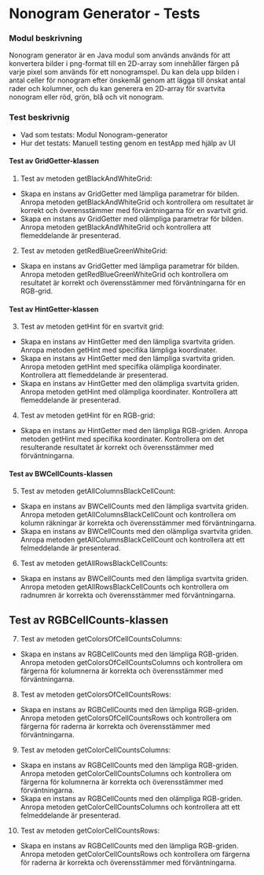 # Nonogram Generator - Tests
### Modul beskrivning
Nonogram generator är en Java modul som används används för att konvertera bilder i png-format till en 2D-array som innehåller färgen på varje pixel som används för ett nonogramspel. Du kan dela upp bilden i antal celler för nonogram efter önskemål genom att lägga till önskat antal rader och kolumner, och du kan generera en 2D-array för svartvita nonogram eller röd, grön, blå och vit nonogram.

### Test beskrivnig
- Vad som testats: Modul Nonogram-generator
- Hur det testats: Manuell testing genom en testApp med hjälp av UI

#### Test av GridGetter-klassen
1. Test av metoden getBlackAndWhiteGrid:
- Skapa en instans av GridGetter med lämpliga parametrar för bilden.
  Anropa metoden getBlackAndWhiteGrid och kontrollera om resultatet är korrekt och överensstämmer med förväntningarna för en svartvit grid.
- Skapa en instans av GridGetter med olämpliga parametrar för bilden.
  Anropa metoden getBlackAndWhiteGrid och kontrollera att flemeddelande är presenterad.

2. Test av metoden getRedBlueGreenWhiteGrid:
- Skapa en instans av GridGetter med lämpliga parametrar för bilden.
Anropa metoden getRedBlueGreenWhiteGrid och kontrollera om resultatet är korrekt och överensstämmer med förväntningarna för en RGB-grid.

#### Test av HintGetter-klassen
3. Test av metoden getHint för en svartvit grid:
- Skapa en instans av HintGetter med den lämpliga svartvita griden. Anropa metoden getHint med specifika lämpliga koordinater.
- Skapa en instans av HintGetter med den lämpliga svartvita griden. Anropa metoden getHint med specifika olämpliga koordinater.
Kontrollera att flemeddelande är presenterad.
- Skapa en instans av HintGetter med den olämpliga svartvita griden. Anropa metoden getHint med olämpliga koordinater.
Kontrollera att flemeddelande är presenterad.

4. Test av metoden getHint för en RGB-grid:
- Skapa en instans av HintGetter med den lämpliga RGB-griden. Anropa metoden getHint med specifika koordinater.
Kontrollera om det resulterande resultatet är korrekt och överensstämmer med förväntningarna.

#### Test av BWCellCounts-klassen
5. Test av metoden getAllColumnsBlackCellCount:
- Skapa en instans av BWCellCounts med den lämpliga svartvita griden.
Anropa metoden getAllColumnsBlackCellCount och kontrollera om kolumn räkningar är korrekta och överensstämmer med förväntningarna.
- Skapa en instans av BWCellCounts med den olämpliga svartvita griden.
Anropa metoden getAllColumnsBlackCellCount och kontrollera att ett felmeddelande är presenterad.

6. Test av metoden getAllRowsBlackCellCounts:
- Skapa en instans av BWCellCounts med den lämpliga svartvita griden.
Anropa metoden getAllRowsBlackCellCounts och kontrollera om radnumren är korrekta och överensstämmer med förväntningarna.

## Test av RGBCellCounts-klassen
7. Test av metoden getColorsOfCellCountsColumns:
- Skapa en instans av RGBCellCounts med den lämpliga RGB-griden.
Anropa metoden getColorsOfCellCountsColumns och kontrollera om färgerna för kolumnerna är korrekta och överensstämmer med förväntningarna.

8. Test av metoden getColorsOfCellCountsRows:
- Skapa en instans av RGBCellCounts med den lämpliga RGB-griden.
Anropa metoden getColorsOfCellCountsRows och kontrollera om färgerna för raderna är korrekta och överensstämmer med förväntningarna.

9. Test av metoden getColorCellCountsColumns:
- Skapa en instans av RGBCellCounts med den lämpliga RGB-griden.
Anropa metoden getColorCellCountsColumns och kontrollera om färgerna för kolumnerna är korrekta och överensstämmer med förväntningarna.
- Skapa en instans av RGBCellCounts med den olämpliga RGB-griden.
Anropa metoden getColorCellCountsColumns och kontrollera att ett felmeddelande är presenterad.

10. Test av metoden getColorCellCountsRows:
- Skapa en instans av RGBCellCounts med den lämpliga RGB-griden.
Anropa metoden getColorCellCountsRows och kontrollera om färgerna för raderna är korrekta och överensstämmer med förväntningarna.
